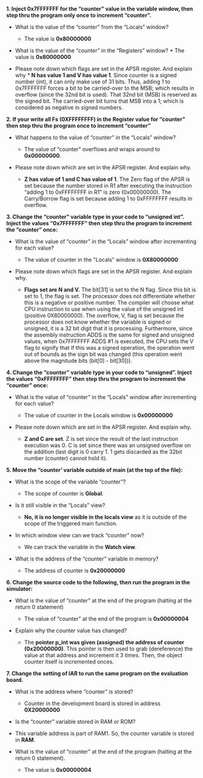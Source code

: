 **1.	Inject 0x7FFFFFFF for the “counter” value in the variable window, then step thru the program only once to increment “counter”.**
* What is the value of the “counter” from the “Locals” window? 
   *	The value is **0x80000000**

* What is the value of the “counter” in the “Registers” window? 
	  *	The value is **0x80000000**
	  
* Please note down which flags are set in the APSR register. And explain why
	  *	**N has value 1 and V has value 1**. Since counter is a signed number (int), it can only make use of 31 bits. Thus, adding 1 to 0x7FFFFFFF
	  	forces a bit to be carried-over to the MSB; which results in overflow (since the 32nd bit is used). 
			That 32nd bit (MSB) is reserved as the signed bit. The carried-over bit turns that MSB into a 1; which is considered as negative in signed numbers. 
			
**2.	If your write all Fs (0XFFFFFFFF) in the Register value for “counter” then step thru the program once to increment “counter”**
* What happens to the value of “counter” in the “Locals” window?
  *	The value of “counter” overflows and wraps around to **0x00000000**.
  
* Please note down which are set in the APSR register. And explain why. 
  *	**Z has value of 1 and C has value of 1**. The Zero flag of the APSR is set because the number stored in R1 after executing the instruction 
  	“adding 1 to 0xFFFFFFFF in R1” is zero (0x00000000). The Carry/Borrow flag is set because adding 1 to 0xFFFFFFFF results in overflow. 

**3. Change the “counter” variable type in your code to “unsigned int”. Inject the values “0x7FFFFFFF” then step thru the program to increment the “counter” once:**
* What is the value of “counter” in the “Locals” window after incrementing for each value?
  * The value of counter in the "Locals" window is **0X80000000**

* Please note down which flags are set in the APSR register. And explain why.
  *	**Flags set are N and V.** The bit[31] is set to the N flag. Since this bit is set to 1, the flag is set. The processor does not differentiate whether 
  	this is a negative or positive number. The compiler will choose what CPU instruction to use when using the value of the unsigned int 
		(positive 0X80000000). The overflow, V, flag is set because the processor does not know whether the variable is signed or unsigned, it is a 32 bit digit that 
		it is processing. Furthermore, since the assembly instruction ADDS is the same for signed and 		unsigned values, when 0x7FFFFFFF ADDS #1 is executed, the CPU 
		sets the V flag to signify that if this was a signed operation, the operation went out of bounds as the sign bit was changed (this operation went above the magnitude 
		bits (bit[0] - bit[30])).

**4. Change the “counter” variable type in your code to “unsigned”. Inject the values “0xFFFFFFFF” then step thru the program to increment the “counter” once:**
* What is the value of “counter” in the “Locals” window after incrementing for each value?
  *	The value of counter in the Locals window is **0x00000000**
  
* Please note down which are set in the APSR register. And explain why.
  *	**Z and C are set**. Z is set since the result of the last instruction execution was 0. C is set since there was an unsigned overflow on the addition 
  	(last digit is 0 carry 1. 1 gets discarded as the 32bit number (counter) cannot hold it).

**5. Move the “counter’ variable outside of main (at the top of the file):**
* What is the scope of the variable “counter”?
  *	The scope of counter is **Global**.
  
* Is it still visible in the “Locals” view?
  *	**No, it is no longer visible in the locals view** as it is outside of the scope of the triggered main function.

* In which window view can we track “counter” now?
  *	We can track the variable in the **Watch view**.

* What is the address of the “counter” variable in memory?
  * The address of counter is **0x20000000**
  
**6. Change the source code to the following, then run the program in the simulator:**
* What is the value of “counter” at the end of the program (halting at the return 0 statement)
  *	The value of “counter” at the end of the program is **0x00000004**
  
* Explain why the counter value has changed?
  * The **pointer p_int was given (assigned) the address of counter (0x20000000)**. 
  	This pointer is then used to grab (dereference) the value at that address and increment it 3 times. Then, the object counter itself is incremented onces.

**7. Change the setting of IAR to run the same program on the evaluation board.**
* What is the address where “counter” is stored?
  *	Counter in the development board is stored in address **0X20000000**

*	Is the “counter” variable stored in RAM or ROM?
  *	This variable address is part of RAM1. So, the counter variable is stored in **RAM**.
  
* What is the value of “counter” at the end of the program (halting at the return 0 statement).
  * The value is **0x00000004**
